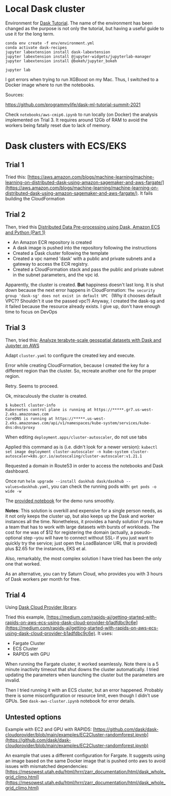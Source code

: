 # Local Dask cluster
Environment for [Dask Tutorial](https://github.com/dask/dask-tutorial). The name of the environment has been changed as the purpose is not only the tutorial, but having a useful guide to use it for the long term.


```
conda env create -f env/environment.yml
conda activate dask-recipes
jupyter labextension install dask-labextension
jupyter labextension install @jupyter-widgets/jupyterlab-manager
jupyter labextension install @bokeh/jupyter_bokeh

jupyter lab
```

I got errors when trying to run XGBoost on my Mac. Thus, I switched to a Docker image where to run the notebooks.


Sources:

https://github.com/programmylife/dask-ml-tutorial-summit-2021

Check `notebooks/aws-cmip6.ipynb` to run locally (on Docker) the analysis implemented on Trial 3. It requires around 12Gb of RAM to avoid the workers being fatally reset due to lack of memory.


# Dask clusters with ECS/EKS

## Trial 1
Tried this: [https://aws.amazon.com/blogs/machine-learning/machine-learning-on-distributed-dask-using-amazon-sagemaker-and-aws-fargate/](https://aws.amazon.com/blogs/machine-learning/machine-learning-on-distributed-dask-using-amazon-sagemaker-and-aws-fargate/). It fails building the CloudFormation

## Trial 2
Then, tried this [Distributed Data Pre-processing using Dask, Amazon ECS and Python (Part 1)](https://towardsdatascience.com/serverless-distributed-data-pre-processing-using-dask-amazon-ecs-and-python-part-1-a6108c728cc4)

* An Amazon ECR repository is created
* A dask image is pushed into the repository following the instructions
* Created a Dask cluster following the template
* Created a vpc named 'dask' with a public and private subnets and a gateway to access the ECR registry.
* Created a CloudFormation stack and pass the public and private subnet in the subnet parameters, and the vpc id.

Apparently, the cluster is created. **But** happiness doesn't last long. It is shut down because the next error happens in CloudFormation: `The security group 'dask-sg' does not exist in default VPC ` (Why it chooses default VPC?? Shouldn't it use the passed vpc?)
Anyway, I created the dask-sg and it failed because the resource already exists. I give up, don't have enough time to focus on DevOps

## Trial 3
Then, tried this: [Analyze terabyte-scale geospatial datasets with Dask and Jupyter on AWS](https://aws.amazon.com/blogs/publicsector/analyze-terabyte-scale-geospatial-datasets-with-dask-and-jupyter-on-aws/)

Adapt `cluster.yaml` to configure the created key and execute.

Error while creating CloudFormation, because I created the key for a different region than the cluster. So, recreate another one for the proper region.


Retry. Seems to proceed.

Ok, miraculously the cluster is created.

```
$ kubectl cluster-info
Kubernetes control plane is running at https://*****.gr7.us-west-2.eks.amazonaws.com
CoreDNS is running at https://*****.us-west-2.eks.amazonaws.com/api/v1/namespaces/kube-system/services/kube-dns:dns/proxy
```

When editing `deployment.apps/cluster-autoscaler`, do not use tabs

Applied this command as is (i.e. didn't look for a newer version): `kubectl set image deployment cluster-autoscaler -n kube-system cluster-autoscaler=k8s.gcr.io/autoscaling/cluster-autoscaler:v1.21.1`

Requested a domain in Route53 in order to access the notebooks and Dask dashboard.

Once run `helm upgrade --install daskhub dask/daskhub --values=daskhub.yaml`, you can check the running pods with: `get pods -o wide -w`

The [provided notebook](https://github.com/awslabs/amazon-asdi/blob/main/examples/dask/notebooks/cmip6_zarr.ipynb) for the demo runs smoothly.

**Notes**:
This solution is overkill and expensive for a single person needs, as it not only keeps the cluster up, but also keeps up the Dask and worker instances all the time. Nonetheless, it provides a handy solution if you have a team that has to work with large datasets with bursts of workloads.
The cost for me was of $12 for registering the domain (actually, a pseudo-optional step –you will have to connect without SSL- if you just want to quickly try the service; just open the LoadBalancer URL that is provided) plus $2.65 for the instances, EKS et al.

Also, remarkably, the most complex solution I have tried has been the only one that worked.

As an alternative, you can try Saturn Cloud, who provides you with 3 hours of Dask workers per month for free.

## Trial 4

Using [Dask Cloud Provider library](https://cloudprovider.dask.org/en/latest/). 

Tried this example, [https://medium.com/rapids-ai/getting-started-with-rapids-on-aws-ecs-using-dask-cloud-provider-b1adfdbc9c6e](https://medium.com/rapids-ai/getting-started-with-rapids-on-aws-ecs-using-dask-cloud-provider-b1adfdbc9c6e). It uses:

* Fargate Cluster
* ECS Cluster
* RAPIDS with GPU

When running the Fargate cluster, it worked seamlessly. Note there is a 5 minute inactivity timeout that shut downs the cluster automatically. I tried updating the parameters when launching the cluster but the parameters are invalid.

Then I tried running it with an ECS cluster, but an error happened. Probably there is some misconfiguration or resource limit, even though I didn't use GPUs. See `dask-aws-cluster.ipynb` notebook for error details.



## Untested options


Example with EC2 and GPU with RAPIDS: [https://github.com/dask/dask-cloudprovider/blob/main/examples/EC2Cluster-randomforest.ipynb](https://github.com/dask/dask-cloudprovider/blob/main/examples/EC2Cluster-randomforest.ipynb)

An example that uses a different configuration for Fargate. It suggests using an image based on the same Docker image that is pushed onto aws to avoid issues with mismatched dependencies:
[https://mesowest.utah.edu/html/hrrr/zarr_documentation/html/dask_whole_grid_climo.html](https://mesowest.utah.edu/html/hrrr/zarr_documentation/html/dask_whole_grid_climo.html)

